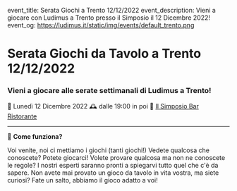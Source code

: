 event_title: Serata Giochi a Trento 12/12/2022
event_description: Vieni a giocare con Ludimus a Trento presso il Simposio il 12 Dicembre 2022!
event_og: https://ludimus.it/static/img/events/default_trento.png

# Serata Giochi da Tavolo a Trento 12/12/2022

### Vieni a giocare alle serate settimanali di Ludimus a Trento!

📅 Lunedì 12 Dicembre 2022
🕰 dalle 19:00 in poi
📍 [Il Simposio Bar Ristorante](https://g.page/ilsimposiotrento?share)

---

🎲 **Come funziona?**

Voi venite, noi ci mettiamo i giochi (tanti giochi!)
Vedete qualcosa che conoscete? Potete giocarci!
Volete provare qualcosa ma non ne conoscete le regole? I nostri esperti saranno pronti a spiegarvi tutto quel che c'è da sapere.
Non avete mai provato un gioco da tavolo in vita vostra, ma siete curiosi? Fate un salto, abbiamo il gioco adatto a voi!